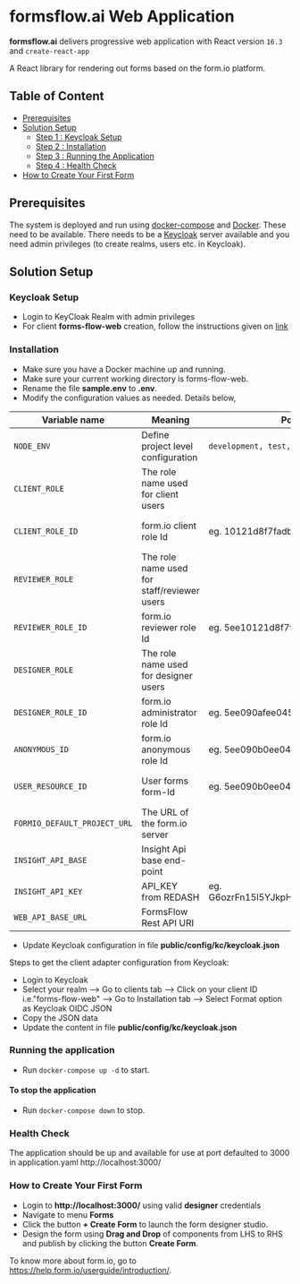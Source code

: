 # formsflow.ai Web Application

**formsflow.ai** delivers progressive web application with React version `16.3` and `create-react-app`

A React library for rendering out forms based on the form.io platform.

## Table of Content
* [Prerequisites](#prerequisites)
* [Solution Setup](#solution-setup)
  * [Step 1 : Keycloak Setup](#keycloak-setup)
  * [Step 2 : Installation](#installation)
  * [Step 3 : Running the Application](#running-the-application)
  * [Step 4 : Health Check](#health-check)
* [How to Create Your First Form](#how-to-create-your-first-form)

## Prerequisites

The system is deployed and run using [docker-compose](https://docker.com) and [Docker](https://docker.com). These need to be available.
There needs to be a [Keycloak](https://www.keycloak.org/) server available and you need admin privileges (to create realms, users etc. in Keycloak).

## Solution Setup

### Keycloak Setup

* Login to KeyCloak Realm with admin privileges
* For client **forms-flow-web** creation, follow the instructions given on [link](../forms-flow-idm/keycloak-setup.md)


### Installation

   * Make sure you have a Docker machine up and running.
   * Make sure your current working directory is forms-flow-web.
   * Rename the file **sample.env** to **.env**.
   * Modify the configuration values as needed. Details below,

 Variable name | Meaning | Possible values | Default value |
 --- | --- | --- | ---
 `NODE_ENV`| Define project level configuration | `development, test, production` | `development`
 `CLIENT_ROLE`|	The role name used for client users|| formsflow-client
 `CLIENT_ROLE_ID`|form.io client role Id|eg. 10121d8f7fadb18402a4c|must get the value from form.io resource **http://localhost:3001/role**
 `REVIEWER_ROLE`|The role name used for staff/reviewer users||`formsflow-reviewer`
 `REVIEWER_ROLE_ID`|form.io reviewer role Id|eg. 5ee10121d8f7fa03b3402a4d|must get the value from form.io resource **http://localhost:3001/role**
 `DESIGNER_ROLE`|The role name used for designer users||`formsflow-designer`
 `DESIGNER_ROLE_ID`|form.io administrator role Id|eg. 5ee090afee045f1597609cae|must get the value from form.io resource **http://localhost:3001/role**
 `ANONYMOUS_ID`|form.io anonymous role Id|eg. 5ee090b0ee045f28ad609cb0|must get the value from form.io resource **http://localhost:3001/role**
 `USER_RESOURCE_ID`|User forms form-Id|eg. 5ee090b0ee045f51c5609cb1|must get the value from form.io resource **http://localhost:3001/user**
 `FORMIO_DEFAULT_PROJECT_URL`|The URL of the form.io server||`http://localhost:3001`
 `INSIGHT_API_BASE`|Insight Api base end-point||`http://localhost:7000`
 `INSIGHT_API_KEY`|API_KEY from REDASH|eg. G6ozrFn15l5YJkpHcMZaKOlAhYZxFPhJl5Xr7vQw| must be set to your ReDash API key
 `WEB_API_BASE_URL`|FormsFlow Rest API URI||`http://localhost:5000/api`
* Update Keycloak configuration in file **public/config/kc/keycloak.json**

Steps to get the client adapter configuration from Keycloak:
  - Login to Keycloak
  - Select your realm --> Go to clients tab --> Click on your client ID i.e."forms-flow-web" --> Go to Installation tab --> Select Format option as Keycloak OIDC JSON
  - Copy the JSON data
  - Update the content in file **public/config/kc/keycloak.json**

### Running the application
   * Run `docker-compose up -d` to start.

#### To stop the application
   * Run `docker-compose down` to stop.

### Health Check

   The application should be up and available for use at port defaulted to 3000 in application.yaml http://localhost:3000/

### How to Create Your First Form
  * Login to **http://localhost:3000/** using valid **designer** credentials
  * Navigate to menu **Forms**
  * Click the button **+ Create Form** to launch the form designer studio.
  * Design the form using **Drag and Drop** of components from LHS to RHS and publish by clicking the button **Create Form**.

To know more about form.io, go to https://help.form.io/userguide/introduction/.


